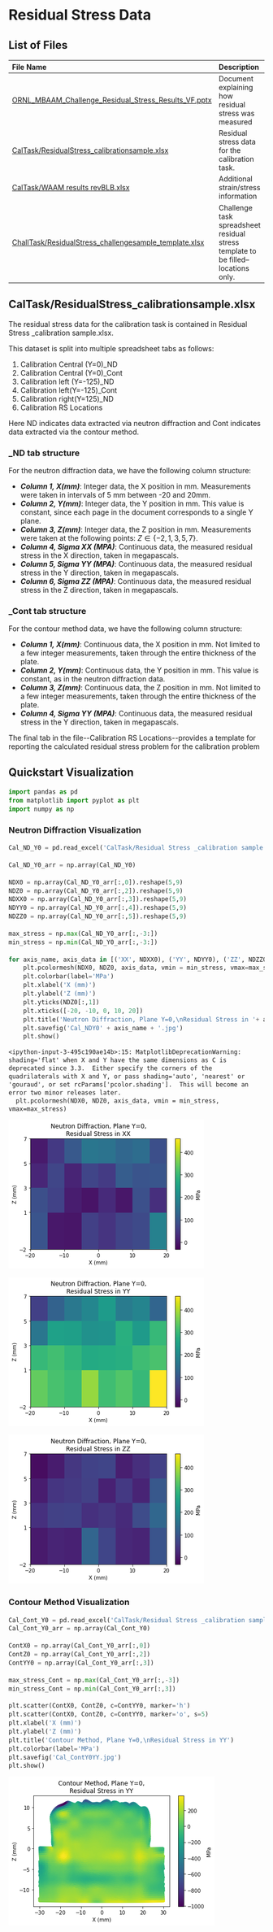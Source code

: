 # Residual Stress Data

## List of Files

|File Name| Description|
|:---|:---|
|[ORNL_MBAAM_Challenge_Residual_Stress_Results_VF.pptx](https://github.com/SRP-AM/SRP_AM_Prediction_Challenge/blob/main/ResidualStress/ORNL_MBAAM_Challenge_Residual_Stress_Results_VF.pptx)|Document explaining how residual stress was measured|
|[CalTask/ResidualStress_calibrationsample.xlsx](https://github.com/SRP-AM/SRP_AM_Prediction_Challenge/blob/main/ResidualStress/CalTask/Residual%20Stress%20_calibration%20sample.xlsx)|Residual stress data for the calibration task.|
|[CalTask/WAAM results revBLB.xlsx](https://github.com/SRP-AM/SRP_AM_Prediction_Challenge/blob/main/ResidualStress/CalTask/WAAM%20Results%20revBLB.xlsx)|Additional strain/stress information|
|[ChallTask/ResidualStress_challengesample_template.xlsx](https://github.com/SRP-AM/SRP_AM_Prediction_Challenge/blob/main/ResidualStress/ChallTask/Residual%20Stress%20_challenge%20sample_template.xlsx)|Challenge task spreadsheet residual stress template to be filled–locations only.|

## CalTask/ResidualStress_calibrationsample.xlsx

The residual stress data for the calibration task is contained in Residual Stress _calibration sample.xlsx.

This dataset is split into multiple spreadsheet tabs as follows:

1.  Calibration Central (Y=0)_ND
2.  Calibration Central (Y=0)_Cont
3.  Calibration left (Y=-125)_ND
4.  Calibration left(Y=-125)_Cont
5.  Calibration right(Y=125)_ND
6.  Calibration RS Locations

Here ND indicates data extracted via neutron diffraction and Cont indicates data extracted via the contour method.

### _ND tab structure
For the neutron diffraction data, we have the following column structure:

-  ***Column 1, X(mm)***: Integer data, the X position in mm. Measurements were taken in intervals of 5 mm between -20 and 20mm.
-  ***Column 2, Y(mm)***: Integer data, the Y position in mm. This value is constant, since each page in the document corresponds to a single Y plane.
-  ***Column 3, Z(mm)***: Integer data, the Z position in mm. Measurements were taken at the following points: $Z \in \{-2, 1, 3, 5, 7\}$.
-  ***Column 4, Sigma XX (MPA)***: Continuous data, the measured residual stress in the X direction, taken in megapascals.
-  ***Column 5, Sigma YY (MPA)***: Continuous data, the measured residual stress in the Y direction, taken in megapascals.
-  ***Column 6, Sigma ZZ (MPA)***: Continuous data, the measured residual stress in the Z direction, taken in megapascals.  

### _Cont tab structure
For the contour method data, we have the following column structure:
-  ***Column 1, X(mm)***: Continuous data, the X position in mm. Not limited to a few integer measurements, taken through the entire thickness of the plate.
-  ***Column 2, Y(mm)***: Continuous data, the Y position in mm. This value is constant, as in the neutron diffraction data.
-  ***Column 3, Z(mm)***: Continuous data, the Z position in mm. Not limited to a few integer measurements, taken through the entire thickness of the plate.
-  ***Column 4, Sigma YY (MPA)***: Continuous data, the measured residual stress in the Y direction, taken in megapascals.  


The final tab in the file--Calibration RS Locations--provides a template for reporting the calculated residual stress problem for the calibration problem

## Quickstart Visualization


```python
import pandas as pd
from matplotlib import pyplot as plt
import numpy as np
```

### Neutron Diffraction Visualization


```python
Cal_ND_Y0 = pd.read_excel('CalTask/Residual Stress _calibration sample.xlsx', 'Calibration central (Y=0)_ND')

Cal_ND_Y0_arr = np.array(Cal_ND_Y0)

NDX0 = np.array(Cal_ND_Y0_arr[:,0]).reshape(5,9)
NDZ0 = np.array(Cal_ND_Y0_arr[:,2]).reshape(5,9)
NDXX0 = np.array(Cal_ND_Y0_arr[:,3]).reshape(5,9)
NDYY0 = np.array(Cal_ND_Y0_arr[:,4]).reshape(5,9)
NDZZ0 = np.array(Cal_ND_Y0_arr[:,5]).reshape(5,9)

max_stress = np.max(Cal_ND_Y0_arr[:,-3:])
min_stress = np.min(Cal_ND_Y0_arr[:,-3:])

for axis_name, axis_data in [('XX', NDXX0), ('YY', NDYY0), ('ZZ', NDZZ0)]:
    plt.pcolormesh(NDX0, NDZ0, axis_data, vmin = min_stress, vmax=max_stress)
    plt.colorbar(label='MPa')
    plt.xlabel('X (mm)')
    plt.ylabel('Z (mm)')
    plt.yticks(NDZ0[:,1])
    plt.xticks([-20, -10, 0, 10, 20])
    plt.title('Neutron Diffraction, Plane Y=0,\nResidual Stress in '+ axis_name)
    plt.savefig('Cal_NDY0' + axis_name + '.jpg')
    plt.show()
```

    <ipython-input-3-495c190ae14b>:15: MatplotlibDeprecationWarning: shading='flat' when X and Y have the same dimensions as C is deprecated since 3.3.  Either specify the corners of the quadrilaterals with X and Y, or pass shading='auto', 'nearest' or 'gouraud', or set rcParams['pcolor.shading'].  This will become an error two minor releases later.
      plt.pcolormesh(NDX0, NDZ0, axis_data, vmin = min_stress, vmax=max_stress)




![png](README_files/output_5_1.png)





![png](README_files/output_5_2.png)





![png](README_files/output_5_3.png)



### Contour Method Visualization


```python
Cal_Cont_Y0 = pd.read_excel('CalTask/Residual Stress _calibration sample.xlsx', 'Calibration central (Y=0)_Cont')
Cal_Cont_Y0_arr = np.array(Cal_Cont_Y0)

ContX0 = np.array(Cal_Cont_Y0_arr[:,0])
ContZ0 = np.array(Cal_Cont_Y0_arr[:,2])
ContYY0 = np.array(Cal_Cont_Y0_arr[:,3])

max_stress_Cont = np.max(Cal_Cont_Y0_arr[:,-3])
min_stress_Cont = np.min(Cal_Cont_Y0_arr[:,3])

plt.scatter(ContX0, ContZ0, c=ContYY0, marker='h')
plt.scatter(ContX0, ContZ0, c=ContYY0, marker='o', s=5)
plt.xlabel('X (mm)')
plt.ylabel('Z (mm)')
plt.title('Contour Method, Plane Y=0,\nResidual Stress in YY')
plt.colorbar(label='MPa')
plt.savefig('Cal_ContY0YY.jpg')
plt.show()
```



![png](README_files/output_7_0.png)




```python

```
